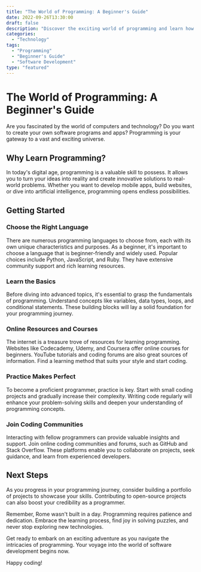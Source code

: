 ```yaml
--- 
title: "The World of Programming: A Beginner's Guide"
date: 2022-09-26T13:30:00 
draft: false 
description: "Discover the exciting world of programming and learn how to get started as a beginner."
categories: 
  - "Technology"
tags: 
  - "Programming"
  - "Beginner's Guide"
  - "Software Development"
type: "featured"
--- 
```


# The World of Programming: A Beginner's Guide

Are you fascinated by the world of computers and technology? Do you want to create your own software programs and apps? Programming is your gateway to a vast and exciting universe.

## Why Learn Programming?

In today's digital age, programming is a valuable skill to possess. It allows you to turn your ideas into reality and create innovative solutions to real-world problems. Whether you want to develop mobile apps, build websites, or dive into artificial intelligence, programming opens endless possibilities.

## Getting Started

### Choose the Right Language

There are numerous programming languages to choose from, each with its own unique characteristics and purposes. As a beginner, it's important to choose a language that is beginner-friendly and widely used. Popular choices include Python, JavaScript, and Ruby. They have extensive community support and rich learning resources.

### Learn the Basics

Before diving into advanced topics, it's essential to grasp the fundamentals of programming. Understand concepts like variables, data types, loops, and conditional statements. These building blocks will lay a solid foundation for your programming journey.

### Online Resources and Courses

The internet is a treasure trove of resources for learning programming. Websites like Codecademy, Udemy, and Coursera offer online courses for beginners. YouTube tutorials and coding forums are also great sources of information. Find a learning method that suits your style and start coding.

### Practice Makes Perfect

To become a proficient programmer, practice is key. Start with small coding projects and gradually increase their complexity. Writing code regularly will enhance your problem-solving skills and deepen your understanding of programming concepts.

### Join Coding Communities

Interacting with fellow programmers can provide valuable insights and support. Join online coding communities and forums, such as GitHub and Stack Overflow. These platforms enable you to collaborate on projects, seek guidance, and learn from experienced developers.

## Next Steps

As you progress in your programming journey, consider building a portfolio of projects to showcase your skills. Contributing to open-source projects can also boost your credibility as a programmer.

Remember, Rome wasn't built in a day. Programming requires patience and dedication. Embrace the learning process, find joy in solving puzzles, and never stop exploring new technologies.

Get ready to embark on an exciting adventure as you navigate the intricacies of programming. Your voyage into the world of software development begins now.

Happy coding!
